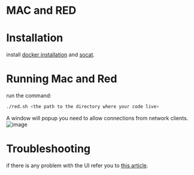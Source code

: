 # MAC and RED
# Installation
install [docker installation](https://docs.docker.com/desktop/install/mac-install/) and [socat](https://formulae.brew.sh/formula/socat).
# Running Mac and Red
run the command:
```sh
./red.sh <the path to the directory where your code live>
```    
A window will popup you need to allow connections from network clients.
![image](https://user-images.githubusercontent.com/36275278/216616347-97061c83-d345-4225-a3ec-54d4992bb775.png)

# Troubleshooting
if there is any problem with the UI refer you to [this article](https://cntnr.io/running-guis-with-docker-on-mac-os-x-a14df6a76efc).
